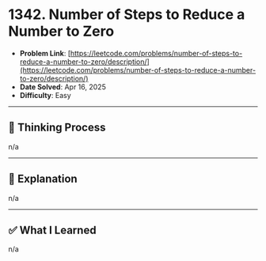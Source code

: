 # 1342. Number of Steps to Reduce a Number to Zero

- **Problem Link**: [https://leetcode.com/problems/number-of-steps-to-reduce-a-number-to-zero/description/](https://leetcode.com/problems/number-of-steps-to-reduce-a-number-to-zero/description/)
- **Date Solved**: Apr 16, 2025
- **Difficulty**: Easy

---

## 🧠 Thinking Process
n/a

---

## 🧩 Explanation
n/a

---

## ✅ What I Learned
n/a
